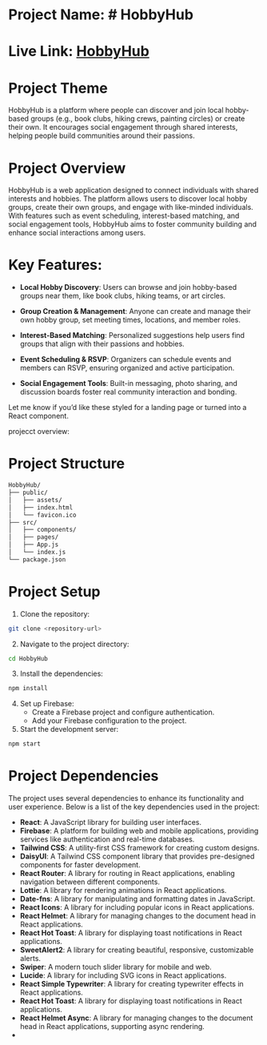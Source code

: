 # Project Name: # HobbyHub

# Live Link: [HobbyHub](https://b11a10-client-side-khokan77.web.app/)

# Project Theme

HobbyHub is a platform where people can discover and join local hobby-based groups (e.g., book clubs, hiking crews, painting circles) or create their own. It encourages social engagement through shared interests, helping people build communities around their passions.

# Project Overview

HobbyHub is a web application designed to connect individuals with shared interests and hobbies. The platform allows users to discover local hobby groups, create their own groups, and engage with like-minded individuals. With features such as event scheduling, interest-based matching, and social engagement tools, HobbyHub aims to foster community building and enhance social interactions among users.

# Key Features:

- **Local Hobby Discovery**: Users can browse and join hobby-based groups near them, like book clubs, hiking teams, or art circles.

- **Group Creation & Management**: Anyone can create and manage their own hobby group, set meeting times, locations, and member roles.

- **Interest-Based Matching**: Personalized suggestions help users find groups that align with their passions and hobbies.

- **Event Scheduling & RSVP**: Organizers can schedule events and members can RSVP, ensuring organized and active participation.

- **Social Engagement Tools**: Built-in messaging, photo sharing, and discussion boards foster real community interaction and bonding.

Let me know if you’d like these styled for a landing page or turned into a React component.

projecct overview:

# Project Structure

```bash
HobbyHub/
├── public/
│   ├── assets/
│   ├── index.html
│   └── favicon.ico
├── src/
│   ├── components/
│   ├── pages/
│   ├── App.js
│   └── index.js
└── package.json

```

# Project Setup

1. Clone the repository:

```bash
git clone <repository-url>
```

2. Navigate to the project directory:

```bash
cd HobbyHub
```

3. Install the dependencies:

```bash
npm install
```

4. Set up Firebase:
   - Create a Firebase project and configure authentication.
   - Add your Firebase configuration to the project.
5. Start the development server:

```bash
npm start
```

# Project Dependencies

The project uses several dependencies to enhance its functionality and user experience. Below is a list of the key dependencies used in the project:

- **React**: A JavaScript library for building user interfaces.
- **Firebase**: A platform for building web and mobile applications, providing services like authentication and real-time databases.
- **Tailwind CSS**: A utility-first CSS framework for creating custom designs.
- **DaisyUI**: A Tailwind CSS component library that provides pre-designed components for faster development.
- **React Router**: A library for routing in React applications, enabling navigation between different components.
- **Lottie**: A library for rendering animations in React applications.
- **Date-fns**: A library for manipulating and formatting dates in JavaScript.
- **React Icons**: A library for including popular icons in React applications.
- **React Helmet**: A library for managing changes to the document head in React applications.
- **React Hot Toast**: A library for displaying toast notifications in React applications.
- **SweetAlert2**: A library for creating beautiful, responsive, customizable alerts.
- **Swiper**: A modern touch slider library for mobile and web.
- **Lucide**: A library for including SVG icons in React applications.
- **React Simple Typewriter**: A library for creating typewriter effects in React applications.
- **React Hot Toast**: A library for displaying toast notifications in React applications.
- **React Helmet Async**: A library for managing changes to the document head in React applications, supporting async rendering.
-
